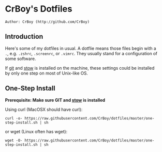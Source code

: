 CrBoy's Dotfiles
================
`Author: CrBoy (http://github.com/CrBoy)`

Introduction
------------
Here's some of my dotfiles in usual. A dotflie means those files begin with a `.`, e.g. `.zshrc`, `.screenrc`, or `.vimrc`. They usually stand for a configuration of some software.

If [git] and [stow] is installed on the machine, these settings could be installed by only one step on most of Unix-like OS.

[git]: https://git-scm.com/
[stow]: https://www.gnu.org/software/stow/

One-Step Install
----------------
**Prerequisite: Make sure GIT and [stow] is installed**

Using curl (MacOSX should have curl):

	curl -o- https://raw.githubusercontent.com/CrBoy/dotfiles/master/one-step-install.sh | sh

or wget (Linux often has wget):

	wget -O- https://raw.githubusercontent.com/CrBoy/dotfiles/master/one-step-install.sh | sh

